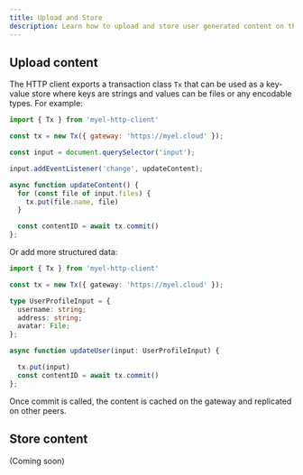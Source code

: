 ```yaml
---
title: Upload and Store
description: Learn how to upload and store user generated content on the Myel network.
---
```


## Upload content

The HTTP client exports a transaction class `Tx` that can be used as a key-value store where keys are strings
and values can be files or any encodable types. For example:

```js
import { Tx } from 'myel-http-client'

const tx = new Tx({ gateway: 'https://myel.cloud' });

const input = document.querySelector('input');

input.addEventListener('change', updateContent);

async function updateContent() {
  for (const file of input.files) {
    tx.put(file.name, file) 
  }

  const contentID = await tx.commit()
};
```

Or add more structured data:

```ts
import { Tx } from 'myel-http-client'

const tx = new Tx({ gateway: 'https://myel.cloud' });

type UserProfileInput = {
  username: string;
  address: string;
  avatar: File;
};

async function updateUser(input: UserProfileInput) {

  tx.put(input) 
  const contentID = await tx.commit()
};
```

Once commit is called, the content is cached on the gateway and replicated on other peers.

## Store content

(Coming soon)
